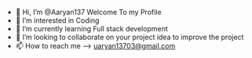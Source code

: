 - 👋 Hi, I’m @Aaryan137 Welcome To my Profile
- 👀 I’m interested in Coding
- 🌱 I’m currently learning Full stack development
- 💞️ I’m looking to collaborate on your project idea to improve the project 
- 📫 How to reach me --> uaryan13703@gmail.com

<!---
Aaryan137/Aaryan137 is a ✨ special ✨ repository because its `README.md` (this file) appears on your GitHub profile.
You can click the Preview link to take a look at your changes.
--->
